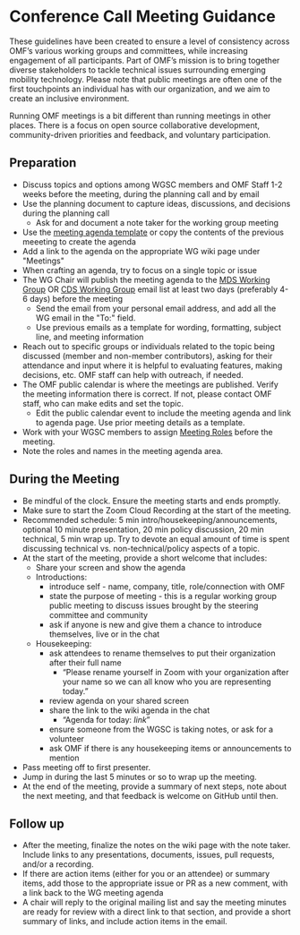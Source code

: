# Conference Call Meeting Guidance 

These guidelines have been created to ensure a level of consistency across OMF’s various working groups and committees, while increasing engagement of all participants. Part of OMF’s mission is to bring together diverse stakeholders to tackle technical issues surrounding emerging mobility technology. Please note that public meetings are often one of the first touchpoints an individual has with our organization, and we aim to create an inclusive environment. 

Running OMF meetings is a bit different than running meetings in other places. There is a focus on open source collaborative development, community-driven priorities and feedback, and voluntary participation.

## Preparation

- Discuss topics and options among WGSC members and OMF Staff 1-2 weeks before the meeting, during the planning call and by email
- Use the planning document to capture ideas, discussions, and decisions during the planning call
   - Ask for and document a note taker for the working group meeting
- Use the [meeting agenda template](https://github.com/openmobilityfoundation/governance/wiki/Web-Conference-Template) or copy the contents of the previous meeeting to create the agenda
- Add a link to the agenda on the appropriate WG wiki page under "Meetings"
- When crafting an agenda, try to focus on a single topic or issue
- The WG Chair will publish the meeting agenda to the [MDS Working Group](https://groups.google.com/a/openmobilityfoundation.org/g/wg-mds) OR [CDS Working Group](https://groups.google.com/a/openmobilityfoundation.org/g/wg-cds) email list at least two days (preferably 4-6 days) before the meeting
   - Send the email from your personal email address, and add all the WG email in the "To:" field.
   - Use previous emails as a template for wording, formatting, subject line, and meeting information
- Reach out to specific groups or individuals related to the topic being discussed (member and non-member contributors), asking for their attendance and input where it is helpful to evaluating features, making decisions, etc. OMF staff can help with outreach, if needed.
- The OMF public calendar is where the meetings are published. Verify the meeting information there is correct. If not, please contact OMF staff, who can make edits and set the topic.
   - Edit the public calendar event to include the meeting agenda and link to agenda page. Use prior meeting details as a template.
- Work with your WGSC members to assign [Meeting Roles](https://github.com/openmobilityfoundation/governance/blob/main/technical/Working_Group_Leadership.md#meetings) before the meeting.
- Note the roles and names in the meeting agenda area.

## During the Meeting

- Be mindful of the clock. Ensure the meeting starts and ends promptly.
- Make sure to start the Zoom Cloud Recording at the start of the meeting.
- Recommended schedule: 5 min intro/housekeeping/announcements, optional 10 minute presentation, 20 min policy discussion, 20 min technical, 5 min wrap up. Try to devote an equal amount of time is spent discussing technical vs. non-technical/policy aspects of a topic.
- At the start of the meeting, provide a short welcome that includes:
   - Share your screen and show the agenda
   - Introductions: 
      - introduce self - name, company, title, role/connection with OMF
      - state the purpose of meeting - this is a regular working group public meeting to discuss issues brought by the steering committee and community
      - ask if anyone is new and give them a chance to introduce themselves, live or in the chat
   - Housekeeping: 
      - ask attendees to rename themselves to put their organization after their full name
         - “Please rename yourself in Zoom with your organization after your name so we can all know who you are representing today.”
      - review agenda on your shared screen
      - share the link to the wiki agenda in the chat 
         - “Agenda for today: _link_”
      - ensure someone from the WGSC is taking notes, or ask for a volunteer
      - ask OMF if there is any housekeeping items or announcements to mention
- Pass meeting off to first presenter.
- Jump in during the last 5 minutes or so to wrap up the meeting.
- At the end of the meeting, provide a summary of next steps, note about the next meeting, and that feedback is welcome on GitHub until then.

## Follow up

- After the meeting, finalize the notes on the wiki page with the note taker. Include links to any presentations, documents, issues, pull requests, and/or a recording.
- If there are action items (either for you or an attendee) or summary items, add those to the appropriate issue or PR as a new comment, with a link back to the WG meeting agenda
- A chair will reply to the original mailing list and say the meeting minutes are ready for review with a direct link to that section, and provide a short summary of links, and include action items in the email.
